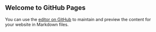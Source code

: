## Welcome to GitHub Pages

You can use the [editor on GitHub](https://github.com/ArtasSnow/nir2018/edit/master/README.md) to maintain and preview the content for your website in Markdown files.

